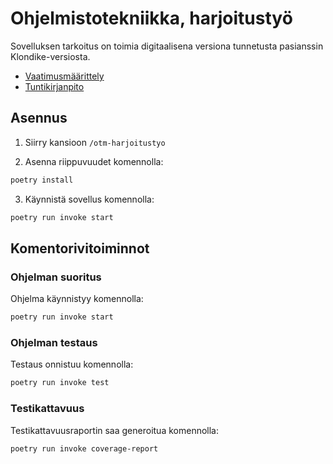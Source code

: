 # Ohjelmistotekniikka, harjoitustyö

Sovelluksen tarkoitus on toimia digitaalisena versiona tunnetusta pasianssin Klondike-versiosta.

- [Vaatimusmäärittely](./otm-harjoitustyo/dokumentaatio/vaatimusmaarittely.md)
- [Tuntikirjanpito](./otm-harjoitustyo/dokumentaatio/tuntikirjanpito.md)

## Asennus

1. Siirry kansioon `/otm-harjoitustyo`

2. Asenna riippuvuudet komennolla:

```bash
poetry install
```

3. Käynnistä sovellus komennolla:

```bash
poetry run invoke start
```

## Komentorivitoiminnot

### Ohjelman suoritus

Ohjelma käynnistyy komennolla:

```bash
poetry run invoke start
```

### Ohjelman testaus

Testaus onnistuu komennolla:

```bash
poetry run invoke test
```

### Testikattavuus

Testikattavuusraportin saa generoitua komennolla:

```bash
poetry run invoke coverage-report
```
